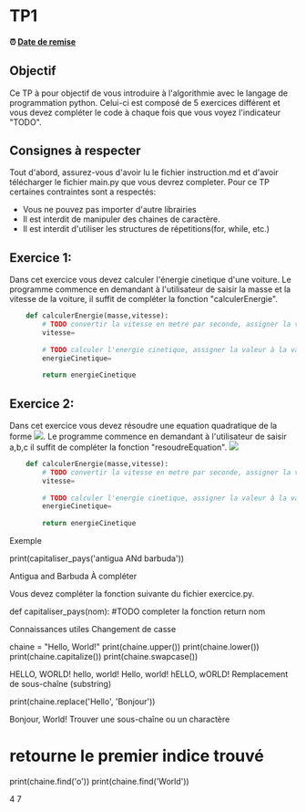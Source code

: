 # TP1

<!--- Changer la date de remise en modifiant le URL--->
#### :alarm_clock: [Date de remise](https://www.timeanddate.com/countdown/generic?iso=20210131T2359&p0=165&msg=Remise&font=cursive&csz=1#)

## Objectif

Ce TP à pour objectif de vous introduire à l'algorithmie avec le langage de programmation python.
Celui-ci est composé de 5 exercices différent et vous devez compléter le code à chaque fois que vous voyez l'indicateur "TODO".

## Consignes à respecter

Tout d'abord, assurez-vous d'avoir lu le fichier instruction.md et d'avoir télécharger le fichier main.py que vous devrez completer.
Pour ce TP certaines contraintes sont a respectés:
- Vous ne pouvez pas importer d'autre librairies
- Il est interdit de manipuler des chaines de caractère.
- Il est interdit d'utiliser les structures de répetitions(for, while, etc.) 

## Exercice 1:
Dans cet exercice vous devez calculer l'énergie cinetique d'une voiture. Le programme commence en demandant à l'utilisateur de saisir la masse et la vitesse de la voiture, il suffit de compléter la fonction "calculerEnergie".
```python
    def calculerEnergie(masse,vitesse):
        # TODO convertir la vitesse en metre par seconde, assigner la valeur à la variable "vitesse"
        vitesse=
        
        # TODO calculer l'energie cinetique, assigner la valeur à la variable "energieCinetique"
        energieCinetique=
        
        return energieCinetique
```

## Exercice 2:
Dans cet exercice vous devez résoudre une equation quadratique de la forme <img src="https://render.githubusercontent.com/render/math?math=ax^2+bx+c">. Le programme commence en demandant à l'utilisateur de saisir a,b,c il suffit de compléter la fonction "resoudreEquation".
<img src="https://render.githubusercontent.com/render/math?math=e^{i \pi} = -1">
```python
    def calculerEnergie(masse,vitesse):
        # TODO convertir la vitesse en metre par seconde, assigner la valeur à la variable "vitesse"
        vitesse=
        
        # TODO calculer l'energie cinetique, assigner la valeur à la variable "energieCinetique"
        energieCinetique=
        
        return energieCinetique
```
Exemple

print(capitaliser_pays('antigua ANd barbuda'))

Antigua and Barbuda
À compléter

Vous devez compléter la fonction suivante du fichier exercice.py.

def capitaliser_pays(nom):
    #TODO completer la fonction
    return nom

Connaissances utiles
Changement de casse

chaine = "Hello, World!"
print(chaine.upper())
print(chaine.lower())
print(chaine.capitalize())
print(chaine.swapcase())

HELLO, WORLD!
hello, world!
Hello, world!
hELLO, wORLD!
Remplacement de sous-chaîne (substring)

print(chaine.replace('Hello', 'Bonjour'))

Bonjour, World!
Trouver une sous-chaîne ou un charactère

# retourne le premier indice trouvé
print(chaine.find('o'))
print(chaine.find('World'))

4
7
